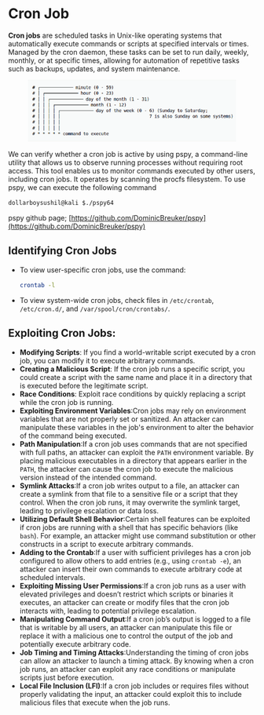 # Cron Job

**Cron jobs** are scheduled tasks in Unix-like operating systems that automatically execute commands or scripts at specified intervals or times. Managed by the cron daemon, these tasks can be set to run daily, weekly, monthly, or at specific times, allowing for automation of repetitive tasks such as backups, updates, and system maintenance.

<figure><img src="../.gitbook/assets/image (1) (1) (1) (1) (1) (1) (1) (1).png" alt=""><figcaption></figcaption></figure>

We can verify whether a cron job is active by using pspy, a command-line utility that allows us to observe running processes without requiring root access. This tool enables us to monitor commands executed by other users, including cron jobs. It operates by scanning the procfs filesystem. To use pspy, we can execute the following command

```bash
dollarboysushil@kali $./pspy64 
```

pspy github page; [https://github.com/DominicBreuker/pspy](https://github.com/DominicBreuker/pspy)



## Identifying Cron Jobs

*   To view user-specific cron jobs, use the command:

    ```bash
    crontab -l
    ```
* To view system-wide cron jobs, check files in `/etc/crontab`, `/etc/cron.d/`, and `/var/spool/cron/crontabs/`.



## Exploiting Cron Jobs:

* **Modifying Scripts**: If you find a world-writable script executed by a cron job, you can modify it to execute arbitrary commands.
* **Creating a Malicious Script**: If the cron job runs a specific script, you could create a script with the same name and place it in a directory that is executed before the legitimate script.
* **Race Conditions**: Exploit race conditions by quickly replacing a script while the cron job is running.
* **Exploiting Environment Variables**:Cron jobs may rely on environment variables that are not properly set or sanitized. An attacker can manipulate these variables in the job's environment to alter the behavior of the command being executed.
* **Path Manipulation**:If a cron job uses commands that are not specified with full paths, an attacker can exploit the `PATH` environment variable. By placing malicious executables in a directory that appears earlier in the `PATH`, the attacker can cause the cron job to execute the malicious version instead of the intended command.
* **Symlink Attacks**:If a cron job writes output to a file, an attacker can create a symlink from that file to a sensitive file or a script that they control. When the cron job runs, it may overwrite the symlink target, leading to privilege escalation or data loss.
* **Utilizing Default Shell Behavior**:Certain shell features can be exploited if cron jobs are running with a shell that has specific behaviors (like `bash`). For example, an attacker might use command substitution or other constructs in a script to execute arbitrary commands.
* **Adding to the Crontab**:If a user with sufficient privileges has a cron job configured to allow others to add entries (e.g., using `crontab -e`), an attacker can insert their own commands to execute arbitrary code at scheduled intervals.
* **Exploiting Missing User Permissions**:If a cron job runs as a user with elevated privileges and doesn’t restrict which scripts or binaries it executes, an attacker can create or modify files that the cron job interacts with, leading to potential privilege escalation.
* **Manipulating Command Output**:If a cron job’s output is logged to a file that is writable by all users, an attacker can manipulate this file or replace it with a malicious one to control the output of the job and potentially execute arbitrary code.
* **Job Timing and Timing Attacks**:Understanding the timing of cron jobs can allow an attacker to launch a timing attack. By knowing when a cron job runs, an attacker can exploit any race conditions or manipulate scripts just before execution.
* **Local File Inclusion (LFI)**:If a cron job includes or requires files without properly validating the input, an attacker could exploit this to include malicious files that execute when the job runs.
